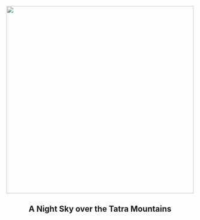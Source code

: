 
<p align="center"><img src="https://apod.nasa.gov/apod/image/2409/NightTatra_Rosadzinski_960.jpg" width="500" height="500"></p>
<h2 align="center"> A Night Sky over the Tatra Mountains </h2>
